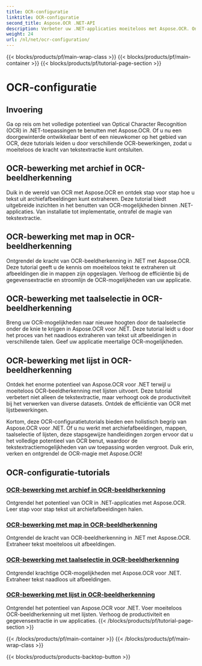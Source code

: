 ```yaml
---
title: OCR-configuratie
linktitle: OCR-configuratie
second_title: Aspose.OCR .NET-API
description: Verbeter uw .NET-applicaties moeiteloos met Aspose.OCR. Ontdek OCR-configuratietutorials, inclusief archief-, map-, taalselectie- en lijstbewerkingen.
weight: 24
url: /nl/net/ocr-configuration/
---
```


{{< blocks/products/pf/main-wrap-class >}}
{{< blocks/products/pf/main-container >}}
{{< blocks/products/pf/tutorial-page-section >}}

# OCR-configuratie

## Invoering

Ga op reis om het volledige potentieel van Optical Character Recognition (OCR) in .NET-toepassingen te benutten met Aspose.OCR. Of u nu een doorgewinterde ontwikkelaar bent of een nieuwkomer op het gebied van OCR, deze tutorials leiden u door verschillende OCR-bewerkingen, zodat u moeiteloos de kracht van tekstextractie kunt ontsluiten.

## OCR-bewerking met archief in OCR-beeldherkenning
Duik in de wereld van OCR met Aspose.OCR en ontdek stap voor stap hoe u tekst uit archiefafbeeldingen kunt extraheren. Deze tutorial biedt uitgebreide inzichten in het benutten van OCR-mogelijkheden binnen .NET-applicaties. Van installatie tot implementatie, ontrafel de magie van tekstextractie.

## OCR-bewerking met map in OCR-beeldherkenning
Ontgrendel de kracht van OCR-beeldherkenning in .NET met Aspose.OCR. Deze tutorial geeft u de kennis om moeiteloos tekst te extraheren uit afbeeldingen die in mappen zijn opgeslagen. Verhoog de efficiëntie bij de gegevensextractie en stroomlijn de OCR-mogelijkheden van uw applicatie.

## OCR-bewerking met taalselectie in OCR-beeldherkenning
Breng uw OCR-mogelijkheden naar nieuwe hoogten door de taalselectie onder de knie te krijgen in Aspose.OCR voor .NET. Deze tutorial leidt u door het proces van het naadloos extraheren van tekst uit afbeeldingen in verschillende talen. Geef uw applicatie meertalige OCR-mogelijkheden.

## OCR-bewerking met lijst in OCR-beeldherkenning
Ontdek het enorme potentieel van Aspose.OCR voor .NET terwijl u moeiteloos OCR-beeldherkenning met lijsten uitvoert. Deze tutorial verbetert niet alleen de tekstextractie, maar verhoogt ook de productiviteit bij het verwerken van diverse datasets. Ontdek de efficiëntie van OCR met lijstbewerkingen.

Kortom, deze OCR-configuratietutorials bieden een holistisch begrip van Aspose.OCR voor .NET. Of u nu werkt met archiefafbeeldingen, mappen, taalselectie of lijsten, deze stapsgewijze handleidingen zorgen ervoor dat u het volledige potentieel van OCR benut, waardoor de tekstextractiemogelijkheden van uw toepassing worden vergroot. Duik erin, verken en ontgrendel de OCR-magie met Aspose.OCR!
## OCR-configuratie-tutorials
### [OCR-bewerking met archief in OCR-beeldherkenning](./ocr-operation-with-archive/)
Ontgrendel het potentieel van OCR in .NET-applicaties met Aspose.OCR. Leer stap voor stap tekst uit archiefafbeeldingen halen.
### [OCR-bewerking met map in OCR-beeldherkenning](./ocr-operation-with-folder/)
Ontgrendel de kracht van OCR-beeldherkenning in .NET met Aspose.OCR. Extraheer tekst moeiteloos uit afbeeldingen.
### [OCR-bewerking met taalselectie in OCR-beeldherkenning](./ocr-operation-with-language-selection/)
Ontgrendel krachtige OCR-mogelijkheden met Aspose.OCR voor .NET. Extraheer tekst naadloos uit afbeeldingen.
### [OCR-bewerking met lijst in OCR-beeldherkenning](./ocr-operation-with-list/)
Ontgrendel het potentieel van Aspose.OCR voor .NET. Voer moeiteloos OCR-beeldherkenning uit met lijsten. Verhoog de productiviteit en gegevensextractie in uw applicaties.
{{< /blocks/products/pf/tutorial-page-section >}}

{{< /blocks/products/pf/main-container >}}
{{< /blocks/products/pf/main-wrap-class >}}

{{< blocks/products/products-backtop-button >}}
